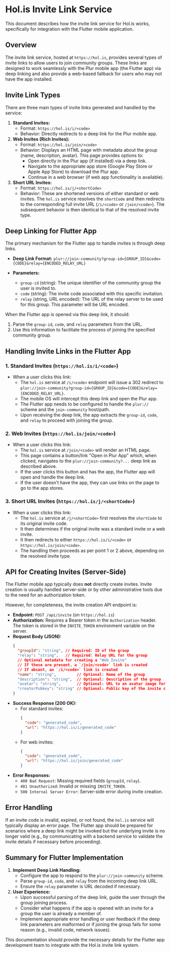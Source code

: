 # Hol.is Invite Link Service

This document describes how the invite link service for Hol.is works, specifically for integration with the Flutter mobile application.

## Overview

The invite link service, hosted at `https://hol.is`, provides several types of invite links to allow users to join community groups. These links are designed to work seamlessly with the Plur mobile app (the Flutter app) via deep linking and also provide a web-based fallback for users who may not have the app installed.

## Invite Link Types

There are three main types of invite links generated and handled by the service:

1.  **Standard Invites:**
    *   Format: `https://hol.is/i/<code>`
    *   Behavior: Directly redirects to a deep link for the Plur mobile app.
2.  **Web Invites (Rich Invites):**
    *   Format: `https://hol.is/join/<code>`
    *   Behavior: Displays an HTML page with metadata about the group (name, description, avatar). This page provides options to:
        *   Open directly in the Plur app (if installed) via a deep link.
        *   Navigate to the appropriate app store (Google Play Store or Apple App Store) to download the Plur app.
        *   Continue in a web browser (if web app functionality is available).
3.  **Short URL Invites:**
    *   Format: `https://hol.is/j/<shortCode>`
    *   Behavior: These are shortened versions of either standard or web invites. The `hol.is` service resolves the `shortCode` and then redirects to the corresponding full invite URL (`/i/<code>` or `/join/<code>`). The subsequent behavior is then identical to that of the resolved invite type.

## Deep Linking for Flutter App

The primary mechanism for the Flutter app to handle invites is through deep links.

*   **Deep Link Format:** `plur://join-community?group-id={GROUP_ID}&code={CODE}&relay={ENCODED_RELAY_URL}`

*   **Parameters:**
    *   `group-id` (string): The unique identifier of the community group the user is invited to.
    *   `code` (string): The invite code associated with this specific invitation.
    *   `relay` (string, URL encoded): The URL of the relay server to be used for this group. This parameter will be URL encoded.

When the Flutter app is opened via this deep link, it should:
1.  Parse the `group-id`, `code`, and `relay` parameters from the URL.
2.  Use this information to facilitate the process of joining the specified community group.

## Handling Invite Links in the Flutter App

### 1. Standard Invites (`https://hol.is/i/<code>`)
   - When a user clicks this link:
     - The `hol.is` service at `/i/<code>` endpoint will issue a 302 redirect to `plur://join-community?group-id={GROUP_ID}&code={CODE}&relay={ENCODED_RELAY_URL}`.
     - The mobile OS will intercept this deep link and open the Plur app.
     - The Flutter app needs to be configured to handle the `plur://` scheme and the `join-community` host/path.
     - Upon receiving the deep link, the app extracts the `group-id`, `code`, and `relay` to proceed with joining the group.

### 2. Web Invites (`https://hol.is/join/<code>`)
   - When a user clicks this link:
     - The `hol.is` service at `/join/<code>` will render an HTML page.
     - This page contains a button/link "Open in Plur App" which, when clicked, navigates to the `plur://join-community?...` deep link as described above.
     - If the user clicks this button and has the app, the Flutter app will open and handle the deep link.
     - If the user doesn't have the app, they can use links on the page to go to the app stores.

### 3. Short URL Invites (`https://hol.is/j/<shortCode>`)
   - When a user clicks this link:
     - The `hol.is` service at `/j/<shortCode>` first resolves the `shortCode` to its original invite code.
     - It then determines if the original invite was a standard invite or a web invite.
     - It then redirects to either `https://hol.is/i/<code>` or `https://hol.is/join/<code>`.
     - The handling then proceeds as per point 1 or 2 above, depending on the resolved invite type.

## API for Creating Invites (Server-Side)

The Flutter mobile app typically does **not** directly create invites. Invite creation is usually handled server-side or by other administrative tools due to the need for an authorization token.

However, for completeness, the invite creation API endpoint is:

*   **Endpoint:** `POST /api/invite` (on `https://hol.is`)
*   **Authorization:** Requires a Bearer token in the `Authorization` header. The token is stored in the `INVITE_TOKEN` environment variable on the server.
*   **Request Body (JSON):**
    ```json
    {
      "groupId": "string", // Required: ID of the group
      "relay": "string",   // Required: Relay URL for the group
      // Optional metadata for creating a "Web Invite"
      // If these are present, a `/join/<code>` link is created
      // If absent, an `/i/<code>` link is created
      "name": "string",         // Optional: Name of the group
      "description": "string",  // Optional: Description of the group
      "avatar": "string",       // Optional: URL to an avatar image for the group
      "creatorPubkey": "string" // Optional: Public key of the invite creator
    }
    ```
*   **Success Response (200 OK):**
    *   For standard invites:
        ```json
        {
          "code": "generated_code",
          "url": "https://hol.is/i/generated_code"
        }
        ```
    *   For web invites:
        ```json
        {
          "code": "generated_code",
          "url": "https://hol.is/join/generated_code"
        }
        ```
*   **Error Responses:**
    *   `400 Bad Request`: Missing required fields (`groupId`, `relay`).
    *   `401 Unauthorized`: Invalid or missing `INVITE_TOKEN`.
    *   `500 Internal Server Error`: Server-side error during invite creation.

## Error Handling

If an invite code is invalid, expired, or not found, the `hol.is` service will typically display an error page. The Flutter app should be prepared for scenarios where a deep link might be invoked but the underlying invite is no longer valid (e.g., by communicating with a backend service to validate the invite details if necessary before proceeding).

## Summary for Flutter Implementation

1.  **Implement Deep Link Handling:**
    *   Configure the app to respond to the `plur://join-community` scheme.
    *   Parse `group-id`, `code`, and `relay` from the incoming deep link URL.
    *   Ensure the `relay` parameter is URL decoded if necessary.
2.  **User Experience:**
    *   Upon successful parsing of the deep link, guide the user through the group joining process.
    *   Consider what happens if the app is opened with an invite for a group the user is already a member of.
    *   Implement appropriate error handling or user feedback if the deep link parameters are malformed or if joining the group fails for some reason (e.g., invalid code, network issues).

This documentation should provide the necessary details for the Flutter app development team to integrate with the Hol.is invite link system. 